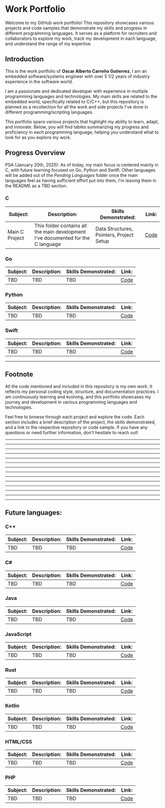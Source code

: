 # Work Portfolio

Welcome to my GitHub work portfolio! This repository showcases various projects and code samples that demonstrate my skills and progress in different programming languages. It serves as a platform for recruiters and collaborators to explore my work, track my development in each language, and understand the range of my expertise.

## Introduction

This is the work portfolio of **Oscar Alberto Carreño Gutierrez**, I am an embedded software/systems engineer with over 5 1/2 years of industry experience in the software world. 

I am a passionate and dedicated developer with experience in multiple programming languages and technologies. My main skills are related to the embedded world, specifically related to C/C++, but this repository is planned as a recollection for all the work and side projects I've done in different programming/scripting languages.

This portfolio spans various projects that highlight my ability to learn, adapt, and innovate. Below, you will find tables summarizing my progress and proficiency in each programming language, helping you understand what to look for as you explore my work.

## Progress Overview

PSA (January 20th, 2025): As of today, my main focus is centered mainly in C, with future learning focused on Go, Python and Switft. Other languages will be added out of the _Pending Languages_ folder once the main languages feel as having sufficient effort put into them, I'm leaving them in the README as a TBD section.

### C
| Subject:       | Description:                                                                     | Skills Demonstrated:                        | Link:                                                                 |
|----------------|----------------------------------------------------------------------------------|---------------------------------------------|-----------------------------------------------------------------------|
| Main C Project | This folder contains all the main development I've documented for the C language | Data Structures, Pointers, Project Setup    | [Code]([#](https://github.com/oscar-cagtz/WorkPortfolio/tree/main/C)) |


### Go
| Subject:       | Description:                         | Skills Demonstrated:                        | Link:     |
|----------------|--------------------------------------|---------------------------------------------|-----------|
| TBD            | TBD                                  | TBD                                         | [Code](#) |

### Python
| Subject:       | Description:                         | Skills Demonstrated:                        | Link:     |
|----------------|--------------------------------------|---------------------------------------------|-----------|
| TBD            | TBD                                  | TBD                                         | [Code](#) |

### Swift
| Subject:       | Description:                         | Skills Demonstrated:                        | Link:     |
|----------------|--------------------------------------|---------------------------------------------|-----------|
| TBD            | TBD                                  | TBD                                         | [Code](#) |


---

## Footnote

All the code mentioned and included in this repository is my own work. It reflects my personal coding style, structure, and documentation practices. I am continuously learning and evolving, and this portfolio showcases my journey and development in various programming languages and technologies.

Feel free to browse through each project and explore the code. Each section includes a brief description of the project, the skills demonstrated, and a link to the respective repository or code sample. If you have any questions or need further information, don't hesitate to reach out!

---
---
---
---
---
---
---
---
---
---
---
---
---
---

## Future languages:


### C++
| Subject:       | Description:                         | Skills Demonstrated:                        | Link:     |
|----------------|--------------------------------------|---------------------------------------------|-----------|
| TBD            | TBD                                  | TBD                                         | [Code](#) |

### C#
| Subject:       | Description:                         | Skills Demonstrated:                        | Link:     |
|----------------|--------------------------------------|---------------------------------------------|-----------|
| TBD            | TBD                                  | TBD                                         | [Code](#) |

### Java
| Subject:       | Description:                         | Skills Demonstrated:                        | Link:     |
|----------------|--------------------------------------|---------------------------------------------|-----------|
| TBD            | TBD                                  | TBD                                         | [Code](#) |

### JavaScript
| Subject:       | Description:                         | Skills Demonstrated:                        | Link:     |
|----------------|--------------------------------------|---------------------------------------------|-----------|
| TBD            | TBD                                  | TBD                                         | [Code](#) |

### Rust
| Subject:       | Description:                         | Skills Demonstrated:                        | Link:     |
|----------------|--------------------------------------|---------------------------------------------|-----------|
| TBD            | TBD                                  | TBD                                         | [Code](#) |

### Kotlin
| Subject:       | Description:                         | Skills Demonstrated:                        | Link:     |
|----------------|--------------------------------------|---------------------------------------------|-----------|
| TBD            | TBD                                  | TBD                                         | [Code](#) |

### HTML/CSS
| Subject:       | Description:                         | Skills Demonstrated:                        | Link:     |
|----------------|--------------------------------------|---------------------------------------------|-----------|
| TBD            | TBD                                  | TBD                                         | [Code](#) |

### PHP
| Subject:       | Description:                         | Skills Demonstrated:                        | Link:     |
|----------------|--------------------------------------|---------------------------------------------|-----------|
| TBD            | TBD                                  | TBD                                         | [Code](#) |
